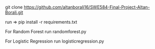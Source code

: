 git clone https://github.com/altanborali16/SWE584-Final-Project-Altan-Borali.git

run => pip install -r requirements.txt

For Random Forest run randomforest.py

For Logistic Regression run logisticregression.py
